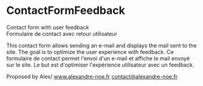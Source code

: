 # ContactFormFeedback
Contact form with user feedback  
Formulaire de contact avec retour utilisateur

This contact form allows sending an e-mail and displays the mail sent to the site. The goal is to optimize the user experience with feedback.
Ce formulaire de contact permet l'envoi d'un e-mail et affiche le mail envoyé sur le site. Le but est d'optimiser l'expérience utilisateur avec un feedback.

Proposed by Alex/
www.alexandre-noe.fr
contact@alexandre-noe.fr

